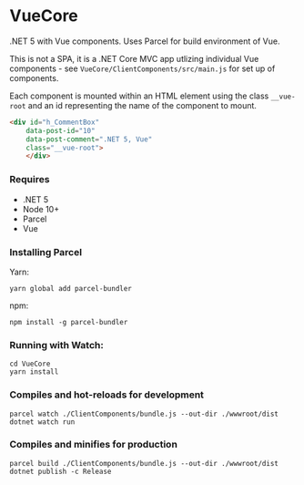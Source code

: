 # VueCore

.NET 5 with Vue components. Uses Parcel for build environment of Vue. 

This is not a SPA, it is a .NET Core MVC app utlizing individual Vue components - see ```VueCore/ClientComponents/src/main.js``` for set up of components. 

Each component is mounted within an HTML element using the class `__vue-root` and an id representing the name of the component to mount.

```HTML
<div id="h_CommentBox" 
    data-post-id="10" 
    data-post-comment=".NET 5, Vue" 
    class="__vue-root">
    </div>

```

### Requires
* .NET 5
* Node 10+
* Parcel
* Vue 


### Installing Parcel
Yarn:

```yarn global add parcel-bundler```

npm:

```npm install -g parcel-bundler```


### Running with Watch:

```
cd VueCore
yarn install
```

### Compiles and hot-reloads for development
```
parcel watch ./ClientComponents/bundle.js --out-dir ./wwwroot/dist
dotnet watch run
```

### Compiles and minifies for production
```
parcel build ./ClientComponents/bundle.js --out-dir ./wwwroot/dist
dotnet publish -c Release
```

